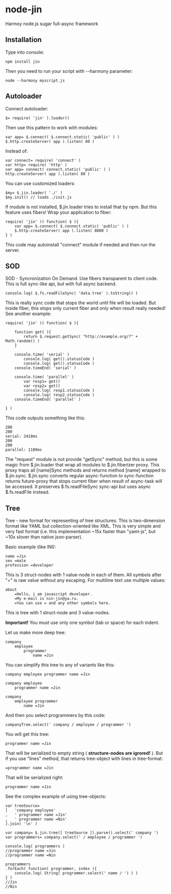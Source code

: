 node-jin
========

Harmoy node.js sugar full-async framework

Installation
------------

Type into console:

    npm install jin

Then you need to run your script with --harmony parameter:

    node --harmony myscript.js


Autoloader
----------

Connect autoloader:

    $= require( 'jin' ).loader()

Then use this pattern to work with modules:

    var app= $.connect( $.connect.static( 'public' ) )
    $.http.createServer( app ).listen( 80 )

Instead of:

    var connect= require( 'connect' )
    var http= require( 'http' )
    var app= connect( connect.static( 'public' ) )
    http.createServer( app ).listen( 80 )

You can use customized loaders:

    $my= $.jin.loader( './' )
    $my.init() // loads ./init.js

If module is not installed, $.jin.loader tries to install that by npm. But this feature uses fibers!
Wrap your application to fiber:
    
    require( 'jin' )( function( $ ){
        var app= $.connect( $.connect.static( 'public' ) )
        $.http.createServer( app ).listen( 8080 )
    } )

This code may autoinstall "connect" module if needed and then run the server.


SOD
---

SOD - Syncronization On Demand. Use fibers transparent to client code. This is full sync-like api, but with full async backend.

	console.log( $.fs.readFileSync( 'data.tree' ).toString() )

This is really sync code that stops the world until file will be loaded. But inside fiber, this stops only current fiber and only when result really needed! See another example:

	require( 'jin' )( function( $ ){
		
		function get( ){
			return $.request.getSync( "http://example.org/?" + Math.random() )
		}
		
		console.time( 'serial' )
			console.log( get().statusCode )
			console.log( get().statusCode )
		console.timeEnd( 'serial' )
		
		console.time( 'parallel' )
			var resp1= get()
			var resp2= get()
			console.log( resp1.statusCode )
			console.log( resp2.statusCode )
		console.timeEnd( 'parallel' )
		
	} )

This code outputs something like this:

	200
	200
	serial: 2418ms
	200
	200
	parallel: 1189ms

The "request" module is not provide "getSync" method, but this is some magic from $.jin.loader that wrap all modules to $.jin.fiberizer proxy. This proxy traps all [name]Sync methods and returns method [name] wrapped to $.jin.sync. $.jin.sync converts regular async-function to sync-function returns future-proxy that stops current fiber when result of async-task will be accessed. It preserves $.fs.readFileSync sync-api but uses async $.fs.readFile instead.


Tree
----

Tree - new format for representing of tree structures. This is two-dimension format like YAML but collection-oriented like XML. This is very simple and very fast format (i.e. this implementation ~15x faster than "yaml-js", but ~10x slover than native json-parser). 

Basic example (like INI):

	name =Jin
	sex =male
	profession =developer

This is 3 struct-nodes with 1 value-node in each of them.
All symbols after "=" is raw value without any escaping. For multiline text use multiple values:

	about
		=Hello, i am javascript developer.
		=My e-mail is nin-jin@ya.ru.
		=You can use = and any other symbols here.

This is tree with 1 struct-node and 3 value-nodes.

**Important!** You must use only one symbol (tab or space) for each indent.

Let us make more deep tree:

	company
		employee
			programmer
				name =Jin

You can simplify this tree to any of variants like this:

	company employee programmer name =Jin
    
	company employee
		programmer name =Jin
    
    company
		employee programmer
			name =Jin

And then you select programmers by this code:

	companyTree.select(' company / employee / programmer ')

You will get this tree:

	programmer name =Jin

That will be serialized to empty string ( **structure-nodes are igrored!** ).
But if you use "lines" method, that returns tree-object with lines in tree-format:

	=programmer name =Jin

That will be serialized right:

	programmer name =Jin

See the complex example of using tree-objects:

	var treeSource=
	[	'company employee'
	,	' programmer name =Jin'
	,	' programmer name =Nin'
	].join( '\n' )
	
	var company= $.jin.tree([ treeSource ]).parse().select(' company ')
	var programmers= company.select(' / employee / programmer ')
	
	console.log( programmers )
	//programmer name =Jin
	//programmer name =Nin
	
	programmers
	.forEach( function( programmer, index ){
		console.log( String( programmer.select(' name / ') ) )
	} )
	//Jin
	//Nin

